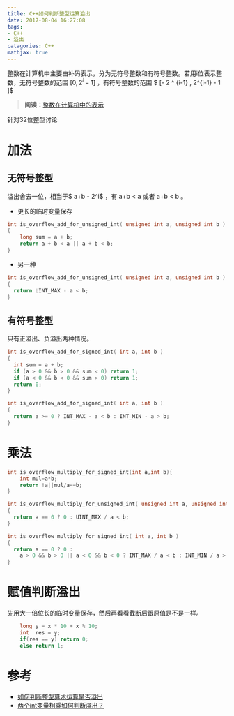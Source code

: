 ```yaml
---
title: C++如何判断整型运算溢出
date: 2017-08-04 16:27:08
tags: 
- C++ 
- 溢出
catagories: C++
mathjax: true
---
```

<!-- more -->

整数在计算机中主要由补码表示，分为无符号整数和有符号整数。若用i位表示整数，无符号整数的范围 $[0 , 2^i - 1]$ ，有符号整数的范围 $ [- 2 ^ {i-1} , 2^{i-1} - 1 ]$

>**阅读：**[整数在计算机中的表示](http://www.cnblogs.com/ccilery/p/6659928.html)

针对32位整型讨论

# 加法

## 无符号整型

溢出舍去一位，相当于$ a+b - 2^i$ ，有 a+b < a 或者 a+b < b 。

- 更长的临时变量保存

```cpp
int is_overflow_add_for_unsigned_int( unsigned int a, unsigned int b )
{
    long sum = a + b;
    return a + b < a || a + b < b;
}
```

- 另一种

```cpp
int is_overflow_add_for_unsigned_int( unsigned int a, unsigned int b )
{
  return UINT_MAX - a < b;
}

```

## 有符号整型

只有正溢出、负溢出两种情况。

```cpp
int is_overflow_add_for_signed_int( int a, int b )
{
  int sum = a + b;
  if (a > 0 && b > 0 && sum < 0) return 1;
  if (a < 0 && b < 0 && sum > 0) return 1;
  return 0;
}
```

```cpp
int is_overflow_add_for_signed_int( int a, int b )
{
  return a >= 0 ? INT_MAX - a < b : INT_MIN - a > b;
}
```

# 乘法

```cpp
int is_overflow_multiply_for_signed_int(int a,int b){
    int mul=a*b;
    return !a||mul/a==b;
}
```

```cpp
int is_overflow_multiply_for_unsigned_int( unsigned int a, unsigned int b )
{
  return a == 0 ? 0 : UINT_MAX / a < b;
}

int is_overflow_multiply_for_signed_int( int a, int b )
{
  return a == 0 ? 0 :
    a > 0 && b > 0 || a < 0 && b < 0 ? INT_MAX / a < b : INT_MIN / a > b;
}

```

# 赋值判断溢出

先用大一倍位长的临时变量保存，然后再看看截断后跟原值是不是一样。

```cpp
    long y = x * 10 + x % 10;
    int  res = y;
    if(res == y) return 0;
    else return 1;
```

# 参考
- [如何判断整型算术运算是否溢出](http://www.cnblogs.com/evilkant/p/6028074.html)
- [两个int变量相乘如何判断溢出？](http://bbs.chinaunix.net/thread-1031668-1-1.html)

